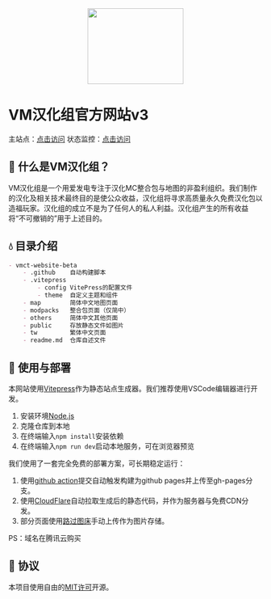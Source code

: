 <div align="center"><img height="150" src="public/img/vm.png" width="190"/></div>

# VM汉化组官方网站v3
主站点：[点击访问](https://beta.vmct-cn.top/)
状态监控：[点击访问](https://status.vmct-cn.top/)

## 📖 什么是VM汉化组？

VM汉化组是一个用爱发电专注于汉化MC整合包与地图的非盈利组织。我们制作的汉化及相关技术最终目的是使公众收益，汉化组将寻求高质量永久免费汉化包以造福玩家。汉化组的成立不是为了任何人的私人利益。汉化组产生的所有收益将“不可撤销的”用于上述目的。

## 💧 目录介绍

```markdown
- vmct-website-beta
    - .github    自动构建脚本
    - .vitepress
        - config VitePress的配置文件
        - theme  自定义主题和组件
    - map        简体中文地图页面
    - modpacks   整合包页面（仅简中）
    - others     简体中文其他页面
    - public     存放静态文件如图片
    - tw         繁体中文页面
    - readme.md  仓库自述文件
```

## 📖 使用与部署

本网站使用[Vitepress](https://vitepress.dev/zh/)作为静态站点生成器。我们推荐使用VSCode编辑器进行开发。

1. 安装环境[Node.js](https://nodejs.org/zh-cn/download/prebuilt-installer)
2. 克隆仓库到本地
3. 在终端输入`npm install`安装依赖
4. 在终端输入`npm run dev`启动本地服务，可在浏览器预览


我们使用了一套完全免费的部署方案，可长期稳定运行：
1. 使用[github action](.github/workflows/build.yaml)提交自动触发构建为github pages并上传至gh-pages分支。
2. 使用[CloudFlare](https://cloudflare.com/)自动拉取生成后的静态代码，并作为服务器与免费CDN分发。
3. 部分页面使用[路过图床](https://imgse.com/)手动上传作为图片存储。

PS：域名在腾讯云购买

## 👀 协议

本项目使用自由的[MIT许可](LICENSE)开源。

